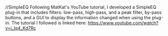 //SimpleEQ
Following MatKat's YouTube tutorial, I developed a SimpleEQ plug-in that includes filters: low-pass, high-pass, and a peak filter, by-pass buttons, and a GUI to display the information changed when using the plug-in. The tutorial I followed is linked here: https://www.youtube.com/watch?v=i_Iq4_Kd7Rc
